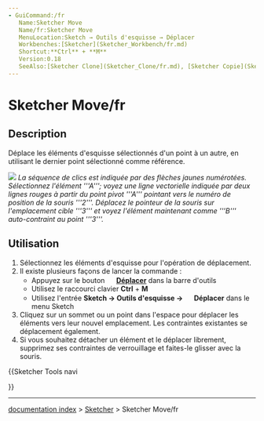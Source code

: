 ```yaml
---
- GuiCommand:/fr
   Name:Sketcher Move
   Name/fr:Sketcher Move
   MenuLocation:Sketch → Outils d'esquisse → Déplacer
   Workbenches:[Sketcher](Sketcher_Workbench/fr.md)
   Shortcut:**Ctrl** + **M**
   Version:0.18
   SeeAlso:[Sketcher Clone](Sketcher_Clone/fr.md), [Sketcher Copie](Sketcher_Copy/fr.md)
---
```


# Sketcher Move/fr

## Description

Déplace les éléments d\'esquisse sélectionnés d\'un point à un autre, en utilisant le dernier point sélectionné comme référence.

![](images/sketcher_move.png‎ ) *La séquence de clics est indiquée par des flèches jaunes numérotées. Sélectionnez l'élément '''A'''; voyez une ligne vectorielle indiquée par deux lignes rouges à partir du point pivot '''A''' pointant vers le numéro de position de la souris '''2'''. Déplacez le pointeur de la souris sur l'emplacement cible '''3''' et voyez l'élément maintenant comme '''B''' auto-contraint au point '''3'''.*

## Utilisation

1.  Sélectionnez les éléments d\'esquisse pour l\'opération de déplacement.
2.  Il existe plusieurs façons de lancer la commande :
    -   Appuyez sur le bouton **<img src=images/Sketcher_Move.svg style="width:16px"> [Déplacer](Sketcher_Move/fr.md)** dans la barre d\'outils
    -   Utilisez le raccourci clavier **Ctrl** + **M**
    -   Utilisez l\'entrée **Sketch → Outils d'esquisse → <img src=images/Sketcher_Move.svg style="width:16px"> Déplacer** dans le menu Sketch
3.  Cliquez sur un sommet ou un point dans l\'espace pour déplacer les éléments vers leur nouvel emplacement. Les contraintes existantes se déplacement également.
4.  Si vous souhaitez détacher un élément et le déplacer librement, supprimez ses contraintes de verrouillage et faites-le glisser avec la souris.





{{Sketcher Tools navi

}}

---
[documentation index](../README.md) > [Sketcher](Sketcher_Workbench.md) > Sketcher Move/fr
